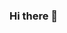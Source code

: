 ### Hi there 👋

<!--
**Cristian-Baeza/Cristian-Baeza** is a ✨ _special_ ✨ repository because its `README.md` (this file) appears on your GitHub profile.

Here are some ideas to get you started:

- 🔭 I’m currently working on ... ccc
- 🌱 I’m currently learning ...cccc
- 👯 I’m looking to collaborate on ...cc
- 🤔 I’m looking for help with ...cc
- 💬 Ask me about ...ccc
- 📫 How to reach me: ...cc
- ⚡ Fun fact: ...
-->
